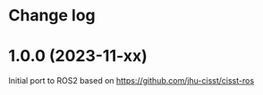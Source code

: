 Change log
==========

1.0.0 (2023-11-xx)
==================

Initial port to ROS2 based on https://github.com/jhu-cisst/cisst-ros
